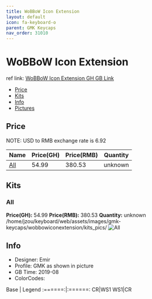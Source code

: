 ```yaml
---
title: WoBBoW Icon Extension
layout: default
icon: fa-keyboard-o
parent: GMK Keycaps
nav_order: 31010
---
```


# WoBBoW Icon Extension

ref link: [WoBBoW Icon Extension GH GB Link](https://geekhack.org/index.php?topic=101664.0)

* [Price](#price)
* [Kits](#kits)
* [Info](#info)
* [Pictures](#pictures)


## Price  
NOTE: USD to RMB exchange rate is 6.92

| Name          | Price(GH)    |  Price(RMB) | Quantity |
| ------------- | ------------ |  ---------- | -------- |
|[All](#all)|54.99|380.53|unknown|


## Kits
### All
**Price(GH):** 54.99    **Price(RMB):** 380.53    **Quantity:** unknown  
/home/jzou/keyboard/web/assets/images/gmk-keycaps/wobbowiconextension/kits_pics/
<img src="{{ 'assets/images/gmk-keycaps/wobbowiconextension/kits_pics/all.jpg' | relative_url }}" alt="All" class="image featured">


## Info
* Designer: Emir
* Profile: GMK as shown in picture
* GB Time: 2019-08
* ColorCodes:  

Base | Legend
:======:|:======:
CR|WS1
WS1|CR
